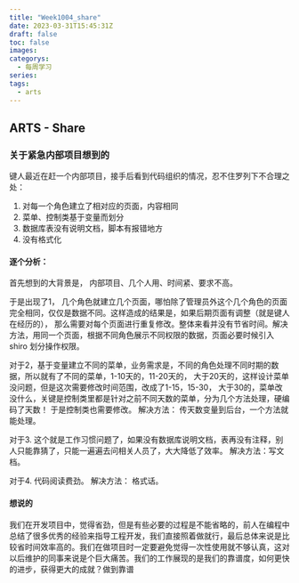 ```yaml
---
title: "Week1004_share"
date: 2023-03-31T15:45:31Z
draft: false 
toc: false
images:
categorys:
  - 每周学习
series:
tags:
  - arts 
---
```


## ARTS - Share
### 关于紧急内部项目想到的

键人最近在赶一个内部项目，接手后看到代码组织的情况，忍不住罗列下不合理之处：

1. 对每一个角色建立了相对应的页面，内容相同
2. 菜单、控制类基于变量而划分
3. 数据库表没有说明文档，脚本有报错地方
4. 没有格式化


#### 逐个分析：

首先想到的大背景是， 内部项目、几个人用、时间紧、要求不高。


于是出现了1， 几个角色就建立几个页面，哪怕除了管理员外这个几个角色的页面完全相同，仅仅是数据不同。这样造成的结果是，如果后期页面有调整（就是键人在经历的）， 那么需要对每个页面进行重复修改。整体来看并没有节省时间。解决方法，用同一个页面，根据不同角色展示不同权限的数据，页面必要时候引入shiro 划分操作权限。


对于2，基于变量建立不同的菜单，业务需求是，不同的角色处理不同时期的数据，所以就有了不同的菜单，1-10天的，11-20天的， 大于20天的，这样设计菜单没问题，但是这次需要修改时间范围，改成了1-15，15-30， 大于30的，菜单改没什么，关键是控制类里都是针对之前不同天数的菜单，分为几个方法处理，硬编码了天数！ 于是控制类也需要修改。
解决方法： 传天数变量到后台，一个方法就能处理。

对于3. 这个就是工作习惯问题了，如果没有数据库说明文档，表再没有注释，别人只能靠猜了，只能一遍遍去问相关人员了，大大降低了效率。 解决方法：写文档。

对于4. 代码阅读费劲。 解决方法： 格式话。

#### 想说的

我们在开发项目中，觉得省劲，但是有些必要的过程是不能省略的，前人在编程中总结了很多优秀的经验来指导工程开发，我们直接照着做就行，最后总体来说是比较省时间效率高的。我们在做项目时一定要避免觉得一次性使用就不够认真，这对以后维护的同事来说是个巨大痛苦。我们的工作展现的是我们的靠谱度，如何更快的进步，获得更大的成就？做到靠谱




